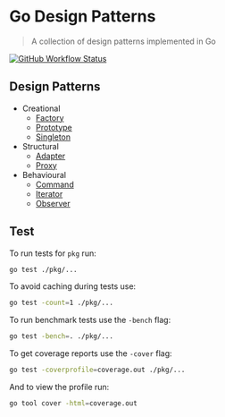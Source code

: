 # Go Design Patterns
> A collection of design patterns implemented in Go

[![GitHub Workflow Status](https://img.shields.io/github/workflow/status/rolandjitsu/go-design-patterns/Test?label=tests&style=flat-square)](https://github.com/rolandjitsu/go-design-patterns/actions?query=workflow%3ATest)

## Design Patterns
* Creational
    * [Factory](./pkg/factory/README.md)
    * [Prototype](./pkg/prototype/README.md)
    * [Singleton](./pkg/singleton/README.md)
* Structural
    * [Adapter](./pkg/adapter/README.md)
    * [Proxy](./pkg/proxy/README.md)
* Behavioural
    * [Command](./pkg/command/README.md)
    * [Iterator](./pkg/iterator/README.md)
    * [Observer](./pkg/observer/README.md)

## Test
To run tests for `pkg` run:
```bash
go test ./pkg/...
```

To avoid caching during tests use:
```bash
go test -count=1 ./pkg/...
```

To run benchmark tests use the `-bench` flag:
```bash
go test -bench=. ./pkg/...
```

To get coverage reports use the `-cover` flag:
```bash
go test -coverprofile=coverage.out ./pkg/...
```

And to view the profile run:
```bash
go tool cover -html=coverage.out
```
